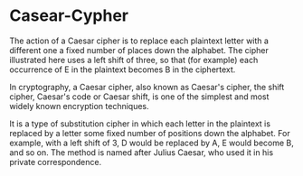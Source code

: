 # Casear-Cypher

The action of a Caesar cipher is to replace each plaintext letter with a different one a fixed number of places down the alphabet. The cipher illustrated here uses
a left shift of three, so that (for example) each occurrence of E in the plaintext becomes B in the ciphertext.

In cryptography, a Caesar cipher, also known as Caesar's cipher, the shift cipher, Caesar's code or Caesar shift, is one of the simplest and most widely known
encryption techniques. 

It is a type of substitution cipher in which each letter in the plaintext is replaced by a letter some fixed number of positions down the
alphabet. For example, with a left shift of 3, D would be replaced by A, E would become B, and so on. The method is named after Julius Caesar, who used it in his
private correspondence. 
